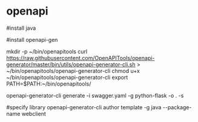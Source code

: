 # openapi

#install java


#install openapi-gen

mkdir -p ~/bin/openapitools
curl https://raw.githubusercontent.com/OpenAPITools/openapi-generator/master/bin/utils/openapi-generator-cli.sh > ~/bin/openapitools/openapi-generator-cli
chmod u+x ~/bin/openapitools/openapi-generator-cli
export PATH=$PATH:~/bin/openapitools/




openapi-generator-cli generate -i swagger.yaml -g python-flask -o . -s

#specify library
openapi-generator-cli author template -g java --package-name webclient

